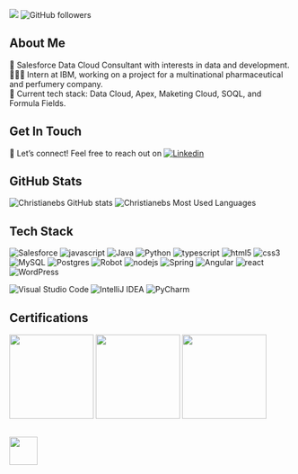 ![](https://komarev.com/ghpvc/?username=christianebs&color=CC6699) ![GitHub followers](https://img.shields.io/github/followers/christianebs?label=Follow&style=social)

## About Me

🥞 Salesforce Data Cloud Consultant with interests in data and development.  
👩🏽‍💻 Intern at IBM, working on a project for a multinational pharmaceutical and perfumery company.  
🧠 Current tech stack: Data Cloud, Apex, Maketing Cloud, SOQL, and Formula Fields.  

## Get In Touch

💬 Let’s connect! Feel free to reach out on [![Linkedin](https://img.shields.io/badge/LinkedIn-0077B5?style=for-the-badge&logo=linkedin&logoColor=white)](https://linkedin.com/in/christiane-barbosa/)

## GitHub Stats

![Christianebs GitHub stats](https://github-readme-stats.vercel.app/api?username=christianebs&show_icons=true&theme=dracula&hide_border=true&bg_color=0D1117&title_color=CC6699&icon_color=CC6699&include_all_commits=true&count_private=true) ![Christianebs Most Used Languages](https://github-readme-stats.vercel.app/api/top-langs/?username=christianebs&layout=compact&theme=dracula&hide_border=true&bg_color=0D1117&title_color=CC6699&icon_color=CC6699)

## Tech Stack

![Salesforce](https://img.shields.io/badge/Salesforce-0D1117?style=for-the-badge&logo=Salesforce&logoColor=00A1E0) ![javascript](https://img.shields.io/badge/JavaScript-0D1117?style=for-the-badge&logo=javascript&logoColor=23323330) ![Java](https://img.shields.io/badge/java-0D1117.svg?style=for-the-badge&logo=openjdk&logoColor=%23ED8B00) ![Python](https://img.shields.io/badge/python-0D1117?style=for-the-badge&logo=python&logoColor=3670A0) ![typescript](https://img.shields.io/badge/TypeScript-0D1117?style=for-the-badge&logo=typescript&logoColor=007ACC) ![html5](https://img.shields.io/badge/HTML5-0D1117?style=for-the-badge&logo=html5&logoColor=E34F26) ![css3](https://img.shields.io/badge/CSS3-0D1117?style=for-the-badge&logo=css3&logoColor=1572B6) ![MySQL](https://img.shields.io/badge/mysql-0D1117.svg?style=for-the-badge&logo=mysql&logoColor=%2300f) ![Postgres](https://img.shields.io/badge/postgres-0D1117.svg?style=for-the-badge&logo=postgresql&logoColor=%23316192) ![Robot](https://img.shields.io/badge/Robot%20Framework-0D1117?style=for-the-badge&logo=robot-framework&logoColor=white) ![nodejs](https://img.shields.io/badge/Node%20js-0D1117?style=for-the-badge&logo=nodedotjs&logoColor=339933) ![Spring](https://img.shields.io/badge/spring-0D1117.svg?style=for-the-badge&logo=spring&logoColor=%236DB33F) ![Angular](https://img.shields.io/badge/angular-0D1117.svg?style=for-the-badge&logo=angular&logoColor=%23DD0031) ![react](https://img.shields.io/badge/React-0D1117?style=for-the-badge&logo=react&logoColor=2320232a) ![WordPress](https://img.shields.io/badge/WordPress-0D1117.svg?style=for-the-badge&logo=WordPress&logoColor=%23117AC9)

![Visual Studio Code](https://img.shields.io/badge/Visual%20Studio%20Code-0D1117.svg?style=for-the-badge&logo=visual-studio-code&logoColor=0078d7) ![IntelliJ IDEA](https://img.shields.io/badge/IntelliJIDEA-0D1117.svg?style=for-the-badge&logo=intellij-idea&logoColor=white) ![PyCharm](https://img.shields.io/badge/PyCharm-0D1117.svg?&style=for-the-badge&logo=PyCharm&logoColor=white)

## Certifications
<img width="150px" src="https://github.com/user-attachments/assets/8ac3dfd3-64e4-4ed7-9f6e-320bee693c8d">
<img width="150px" src="https://github.com/user-attachments/assets/18ac1201-6dab-466f-a7c5-f1bc1bfcaa19">
<img width="150px" src="https://github.com/user-attachments/assets/22d30631-c2d7-4b7e-8298-b4a0172c1139">

##
<img width="50px" src="https://user-images.githubusercontent.com/108686840/203427027-a4b0e180-b92f-4c58-9fc6-ff3d9da7c05b.gif">
